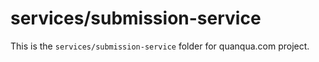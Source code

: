 # services/submission-service

This is the `services/submission-service` folder for quanqua.com project.
